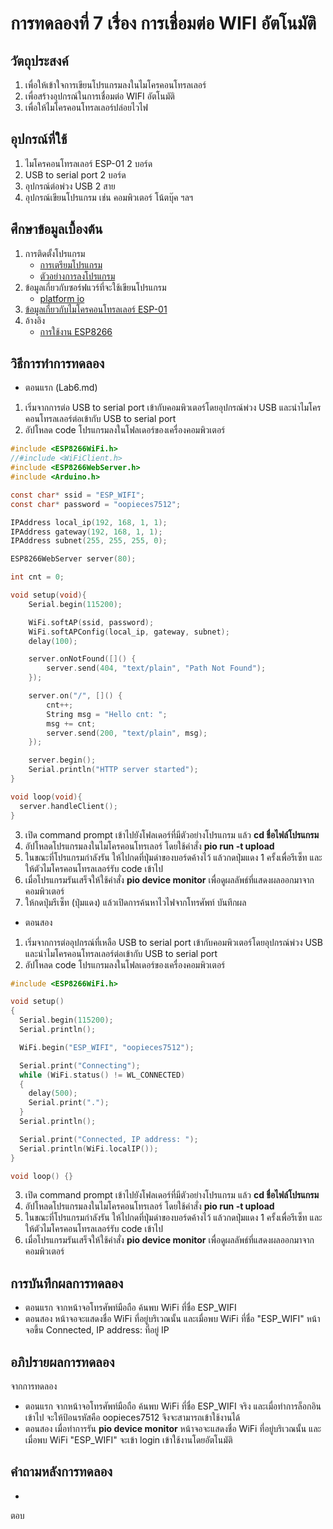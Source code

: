 # การทดลองที่ 7 เรื่อง การเชื่อมต่อ WIFI อัตโนมัติ

## วัตถุประสงค์
1. เพื่อให้เข้าใจการเขียนโปรแกรมลงในไมโครคอนโทรลเลอร์
2. เพื่อสร้างอุปกรณ์ในการเชื่อมต่อ WIFI อัตโนมัติ
3. เพื่อให้ไมโครคอนโทรลเลอร์ปล่อยไวไฟ

## อุปกรณ์ที่ใช้
1. ไมโครคอนโทรลเลอร์ ESP-01 2 บอร์ด
2. USB to serial port 2 บอร์ด
3. อุปกรณ์ต่อพ่วง USB 2 สาย
4. อุปกรณ์เขียนโปรแกรม เช่น คอมพิวเตอร์ โน้ตบุ๊ค ฯลฯ

## ศึกษาข้อมูลเบื้องต้น
1. การติดตั้งโปรแกรม
   * [การเตรียมโปรแกรม](https://youtu.be/9aF0upI9Gic)
   * [ตัวอย่างการลงโปรแกรม](https://youtu.be/ocrGdJoP90Y)
2. ข้อมูลเกี่ยวกับซอร์ฟแวร์ที่จะใช้เขียนโปรแกรม  
   * [platform io](https://platformio.org/)
3. [ข้อมูลเกี่ยวกับไมโครคอนโทรลเลอร์ ESP-01](https://docs.platformio.org/en/latest/boards/espressif8266/esp01_1m.html)
4. อ้างอิง 
   * [การใช้งาน ESP8266](http://99thai.com/data/up_show.php?id=1523293577&web=epost)

## วิธีการทำการทดลอง
* ตอนแรก (Lab6.md)
1. เริ่มจากการต่อ USB to serial port เข้ากับคอมพิวเตอร์โดยอุปกรณ์พ่วง USB และนำไมโครคอนโทรลเลอร์ต่อเข้ากับ USB to serial port
2. อัปโหลด  code โปรแกรมลงในโฟลเดอร์ของเครื่องคอมพิวเตอร์

```C
#include <ESP8266WiFi.h>
//#include <WiFiClient.h>
#include <ESP8266WebServer.h>
#include <Arduino.h>

const char* ssid = "ESP_WIFI";
const char* password = "oopieces7512";

IPAddress local_ip(192, 168, 1, 1);
IPAddress gateway(192, 168, 1, 1);
IPAddress subnet(255, 255, 255, 0);

ESP8266WebServer server(80);

int cnt = 0;

void setup(void){
	Serial.begin(115200);

	WiFi.softAP(ssid, password);
	WiFi.softAPConfig(local_ip, gateway, subnet);
	delay(100);

	server.onNotFound([]() {
		server.send(404, "text/plain", "Path Not Found");
	});

	server.on("/", []() {
		cnt++;
		String msg = "Hello cnt: ";
		msg += cnt;
		server.send(200, "text/plain", msg);
	});

	server.begin();
	Serial.println("HTTP server started");
}

void loop(void){
  server.handleClient();
}
```
3. เปิด command prompt เข้าไปยังโฟลเดอร์ที่มีตัวอย่างโปรแกรม แล้ว **cd ชื่อไฟล์โปรแกรม**
4. อัปโหลดโปรแกรมลงในไมโครคอนโทรเลอร์ โดยใช้คำสั่ง **pio run -t upload**
5. ในขณะที่โปรแกรมกำลังรัน ให้ไปกดที่ปุ่มดำของบอร์ดค้างไว้ แล้วกดปุ่มแดง 1 ครั้งเพื่อรีเซ็ท และให้ตัวไมโครคอนโทรลเลอร์รับ code เข้าไป
6. เมื่อโปรแกรมรันเสร็จให้ใช้คำสั่ง **pio device monitor** เพื่อดูผลลัพธ์ที่แสดงผลออกมาจากคอมพิวเตอร์
7. ให้กดปุ่มรีเซ็ท (ปุ่มแดง) แล้วเปิดการค้นหาไวไฟจากโทรศัพท์ บันทึกผล

* ตอนสอง
1. เริ่มจากการต่ออุปกรณ์ที่เหลือ USB to serial port เข้ากับคอมพิวเตอร์โดยอุปกรณ์พ่วง USB และนำไมโครคอนโทรลเลอร์ต่อเข้ากับ USB to serial port
2. อัปโหลด  code โปรแกรมลงในโฟลเดอร์ของเครื่องคอมพิวเตอร์

```C
#include <ESP8266WiFi.h>

void setup()
{
  Serial.begin(115200);
  Serial.println();

  WiFi.begin("ESP_WIFI", "oopieces7512");

  Serial.print("Connecting");
  while (WiFi.status() != WL_CONNECTED)
  {
    delay(500);
    Serial.print(".");
  }
  Serial.println();

  Serial.print("Connected, IP address: ");
  Serial.println(WiFi.localIP());
}

void loop() {}
```
3. เปิด command prompt เข้าไปยังโฟลเดอร์ที่มีตัวอย่างโปรแกรม แล้ว **cd ชื่อไฟล์โปรแกรม**
4. อัปโหลดโปรแกรมลงในไมโครคอนโทรเลอร์ โดยใช้คำสั่ง **pio run -t upload**
5. ในขณะที่โปรแกรมกำลังรัน ให้ไปกดที่ปุ่มดำของบอร์ดค้างไว้ แล้วกดปุ่มแดง 1 ครั้งเพื่อรีเซ็ท และให้ตัวไมโครคอนโทรลเลอร์รับ code เข้าไป
6. เมื่อโปรแกรมรันเสร็จให้ใช้คำสั่ง **pio device monitor** เพื่อดูผลลัพธ์ที่แสดงผลออกมาจากคอมพิวเตอร์

## การบันทึกผลการทดลอง
* ตอนแรก จากหน้าจอโทรศัพท์มือถือ ค้นพบ WiFi ที่ชื่อ ESP_WIFI 
* ตอนสอง หน้าจอจะแสดงชื่อ WiFi ที่อยู่บริเวณนั้น และเมื่อพบ WiFi ที่ชื่อ "ESP_WIFI" หน้าจอขึ้น Connected, IP address: ที่อยู่ IP
   
## อภิปรายผลการทดลอง
   จากการทดลอง 
   * ตอนแรก จากหน้าจอโทรศัพท์มือถือ ค้นพบ WiFi ที่ชื่อ ESP_WIFI จริง และเมื่อทำการล็อกอินเข้าไป จะให้ป้อนรหัสคือ oopieces7512 จึงจะสามารถเข้าใช้งานได้
   * ตอนสอง เมื่อทำการรัน **pio device monitor** หน้าจอจะแสดงชื่อ WiFi ที่อยู่บริเวณนั้น และเมื่อพบ WiFi "ESP_WIFI" จะเข้า login เข้าใช้งานโดยอัตโนมัติ
## คำถามหลังการทดลอง
* 

   ตอบ
